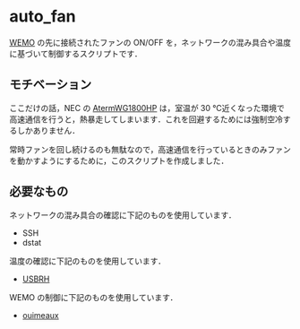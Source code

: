 auto_fan
========

[WEMO](http://www.belkin.com/us/wemo) の先に接続されたファンの ON/OFF を，ネットワークの混み具合や温度に基づいて制御するスクリプトです．

モチベーション
--------------

ここだけの話，NEC の [AtermWG1800HP](http://121ware.com/product/atermstation/product/warpstar/wg1800hp/) は，室温が 30 ℃近くなった環境で高速通信を行うと，熱暴走してしまいます．これを回避するためには強制空冷するしかありません．

常時ファンを回し続けるのも無駄なので，高速通信を行っているときのみファンを動かすようにするために，このスクリプトを作成しました．

必要なもの
----------

ネットワークの混み具合の確認に下記のものを使用しています．

+ SSH
+ dstat

温度の確認に下記のものを使用しています．

+ [USBRH](http://green-rabbit.sakura.ne.jp/usbrh/)

WEMO の制御に下記のものを使用しています．

+ [ouimeaux](https://github.com/iancmcc/ouimeaux)
